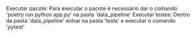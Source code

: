 Executar pacote: Para executar o pacote é necessário dar o comando 'poetry run python app.py' na pasta 'data_pipeline'
Executar testes: Dentro da pasta 'data_pipeline' entrar na pasta 'tests' e executar o comando 'pytest'
